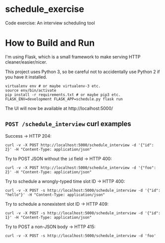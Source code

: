 # schedule_exercise
Code exercise: An interview scheduling tool

# How to Build and Run

I'm using Flask, which is a small framework to make serving HTTP cleaner/easier/nicer.

This project uses Python 3, so be careful not to accidentally use Python 2 if you have it installed.

    virtualenv env # or maybe virtualenv-3 etc.
    source env/bin/activate
    pip install -r requirements.txt # or maybe pip3 etc.
    FLASK_ENV=development FLASK_APP=schedule.py flask run

The UI will now be available at http://localhost:5000/

## `POST /schedule_interview` curl examples

Success -> HTTP 204:

    curl -v -X POST http://localhost:5000/schedule_interview -d '{"id": 2}' -H "Content-Type: application/json"

Try to POST JSON without the `id` field -> HTTP 400:

    curl -v -X POST http://localhost:5000/schedule_interview -d '{"foo": 2}' -H "Content-Type: application/json"

Try to schedule a wrongly-typed time slot ID -> HTTP 400:

    curl -v -X POST -s http://localhost:5000/schedule_interview -d '{"id": "hello"}' -H "Content-Type: application/json"

Try to schedule a nonexistent slot ID -> HTTP 409:

    curl -v -X POST -s http://localhost:5000/schedule_interview -d '{"id": 1}' -H "Content-Type: application/json"

Try to POST a non-JSON body -> HTTP 415:

    curl -v -X POST -s http://localhost:5000/schedule_interview -d 'foo'
